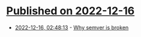# [Published on 2022-12-16](index.md)

* [2022-12-16, 02:48:13](https://lobste.rs/s/ssd0ag/why_semver_is_broken) - [Why semver is broken](https://www.youtube.com/watch?v=oyLBGkS5ICk)

